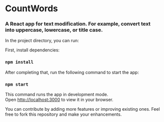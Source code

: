 # CountWords

### A React app for text modification. For example, convert text into uppercase, lowercase, or title case.

In the project directory, you can run:

First, install dependencies:

### `npm install`

After completing that, run the following command to start the app:

### `npm start`

This command runs the app in development mode.\
Open [http://localhost:3000](http://localhost:3000) to view it in your browser.

You can contribute by adding more features or improving existing ones. Feel free to fork this repository and make your enhancements.
